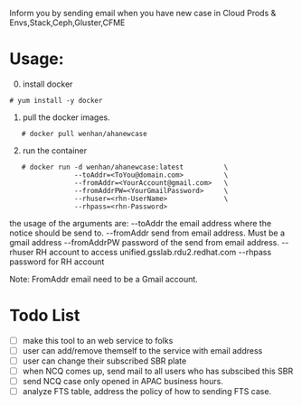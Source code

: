 Inform you by sending email when you have new case in Cloud Prods & Envs,Stack,Ceph,Gluster,CFME

# Usage:

0. install docker 
```
# yum install -y docker
```

1. pull the docker images.

```
   # docker pull wenhan/ahanewcase
```

2. run the container
```
   # docker run -d wenhan/ahanewcase:latest          \
                --toAddr=<ToYou@domain.com>          \
                --fromAddr=<YourAccount@gmail.com>   \
                --fromAddrPW=<YourGmailPassword>     \
                --rhuser=<rhn-UserName>              \
                --rhpass=<rhn-Password>
```

  the usage of the arguments are:
  --toAddr      the email address where the notice should be send to.
  --fromAddr    send from email address. Must be a gmail address
  --fromAddrPW  password of the send from email address.
  --rhuser      RH account to access unified.gsslab.rdu2.redhat.com
  --rhpass      password for RH account

  Note: FromAddr email need to be a Gmail account.

# Todo List
- [ ] make this tool to an web service to folks
- [ ] user can add/remove themself to the service with email address
- [ ] user can change their subscribed SBR plate
- [ ] when NCQ comes up, send mail to all users who has subscibed this SBR
- [ ] send NCQ case only opened in APAC business hours.
- [ ] analyze FTS table, address the policy of how to sending FTS case.
